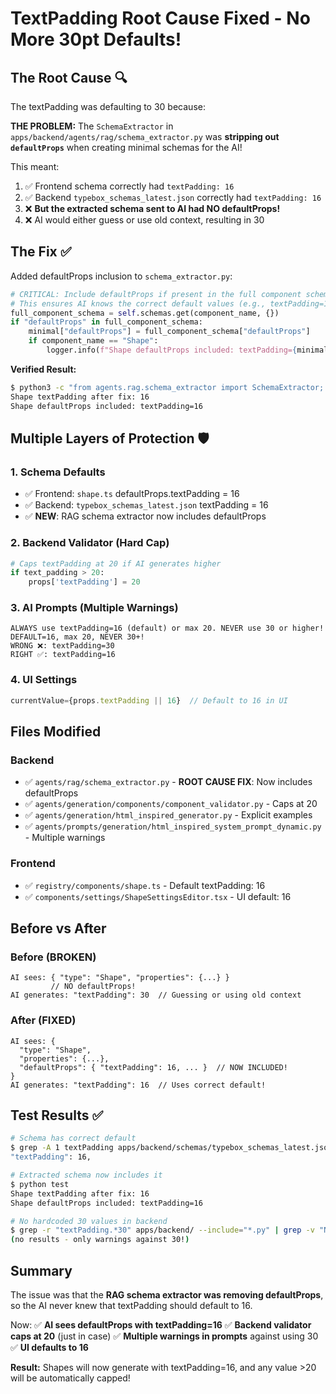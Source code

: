 # TextPadding Root Cause Fixed - No More 30pt Defaults!

## The Root Cause 🔍

The textPadding was defaulting to 30 because:

**THE PROBLEM:**
The `SchemaExtractor` in `apps/backend/agents/rag/schema_extractor.py` was **stripping out `defaultProps`** when creating minimal schemas for the AI!

This meant:
1. ✅ Frontend schema correctly had `textPadding: 16`
2. ✅ Backend `typebox_schemas_latest.json` correctly had `textPadding: 16`
3. ❌ **But the extracted schema sent to AI had NO defaultProps!**
4. ❌ AI would either guess or use old context, resulting in 30

## The Fix ✅

Added defaultProps inclusion to `schema_extractor.py`:

```python
# CRITICAL: Include defaultProps if present in the full component schema
# This ensures AI knows the correct default values (e.g., textPadding=16 for Shape)
full_component_schema = self.schemas.get(component_name, {})
if "defaultProps" in full_component_schema:
    minimal["defaultProps"] = full_component_schema["defaultProps"]
    if component_name == "Shape":
        logger.info(f"Shape defaultProps included: textPadding={minimal['defaultProps'].get('textPadding', 'NOT SET')}")
```

**Verified Result:**
```bash
$ python3 -c "from agents.rag.schema_extractor import SchemaExtractor; ..."
Shape textPadding after fix: 16
Shape defaultProps included: textPadding=16
```

## Multiple Layers of Protection 🛡️

### 1. **Schema Defaults**
- ✅ Frontend: `shape.ts` defaultProps.textPadding = 16
- ✅ Backend: `typebox_schemas_latest.json` textPadding = 16
- ✅ **NEW**: RAG schema extractor now includes defaultProps

### 2. **Backend Validator** (Hard Cap)
```python
# Caps textPadding at 20 if AI generates higher
if text_padding > 20:
    props['textPadding'] = 20
```

### 3. **AI Prompts** (Multiple Warnings)
```
ALWAYS use textPadding=16 (default) or max 20. NEVER use 30 or higher!
DEFAULT=16, max 20, NEVER 30+!
WRONG ❌: textPadding=30
RIGHT ✅: textPadding=16
```

### 4. **UI Settings**
```typescript
currentValue={props.textPadding || 16}  // Default to 16 in UI
```

## Files Modified

### Backend
- ✅ `agents/rag/schema_extractor.py` - **ROOT CAUSE FIX**: Now includes defaultProps
- ✅ `agents/generation/components/component_validator.py` - Caps at 20
- ✅ `agents/generation/html_inspired_generator.py` - Explicit examples
- ✅ `agents/prompts/generation/html_inspired_system_prompt_dynamic.py` - Multiple warnings

### Frontend
- ✅ `registry/components/shape.ts` - Default textPadding: 16
- ✅ `components/settings/ShapeSettingsEditor.tsx` - UI default: 16

## Before vs After

### Before (BROKEN)
```
AI sees: { "type": "Shape", "properties": {...} }
         // NO defaultProps!
AI generates: "textPadding": 30  // Guessing or using old context
```

### After (FIXED)
```
AI sees: { 
  "type": "Shape", 
  "properties": {...},
  "defaultProps": { "textPadding": 16, ... }  // NOW INCLUDED!
}
AI generates: "textPadding": 16  // Uses correct default!
```

## Test Results ✅

```bash
# Schema has correct default
$ grep -A 1 textPadding apps/backend/schemas/typebox_schemas_latest.json
"textPadding": 16,

# Extracted schema now includes it
$ python test
Shape textPadding after fix: 16
Shape defaultProps included: textPadding=16

# No hardcoded 30 values in backend
$ grep -r "textPadding.*30" apps/backend/ --include="*.py" | grep -v "NEVER\|WRONG"
(no results - only warnings against 30!)
```

## Summary

The issue was that the **RAG schema extractor was removing defaultProps**, so the AI never knew that textPadding should default to 16. 

Now:
✅ **AI sees defaultProps with textPadding=16**
✅ **Backend validator caps at 20** (just in case)
✅ **Multiple warnings in prompts** against using 30
✅ **UI defaults to 16**

**Result:** Shapes will now generate with textPadding=16, and any value >20 will be automatically capped!

